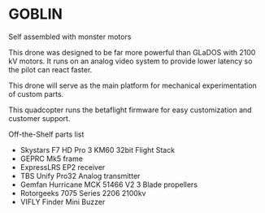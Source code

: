 # GOBLIN
Self assembled with monster motors

This drone was designed to be far more powerful than GLaDOS with 2100 kV motors. It runs on an analog video system to provide lower latency so the pilot can react faster.

This drone will serve as the main platform for mechanical experimentation of custom parts.

This quadcopter runs the betaflight firmware for easy customization and customer support.

Off-the-Shelf parts list
- Skystars F7 HD Pro 3 KM60 32bit Flight Stack
- GEPRC Mk5 frame
- ExpressLRS EP2 receiver
- TBS Unify Pro32 Analog transmitter
- Gemfan Hurricane MCK 51466 V2 3 Blade propellers
- Rotorgeeks 7075 Series 2206 2100kv
- VIFLY Finder Mini Buzzer
